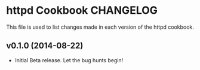 httpd Cookbook CHANGELOG
========================
This file is used to list changes made in each version of the httpd cookbook.


v0.1.0 (2014-08-22)
-------------------
- Initial Beta release. Let the bug hunts begin!
